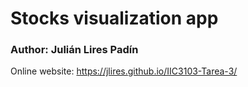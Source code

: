 # Stocks visualization app
### Author: Julián Lires Padín

Online website: https://jlires.github.io/IIC3103-Tarea-3/
